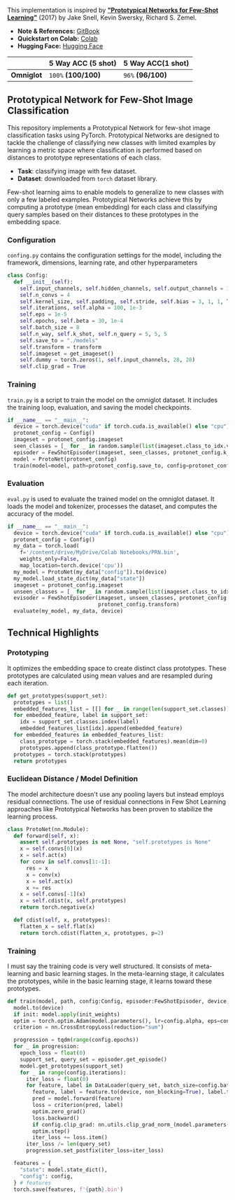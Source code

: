 This implementation is inspired by [**"Prototypical Networks for Few-Shot Learning"**](https://arxiv.org/abs/1703.05175) (2017) by Jake Snell, Kevin Swersky, Richard S. Zemel.

* **Note & References:** [GitBook](https://lif31up.gitbook.io/lif31up/few-shot-learning/prototypical-networks-for-few-shot-learning)
* **Quickstart on Colab:** [Colab](https://colab.research.google.com/drive/1gsVtGvISCpXQZsKvFjLVocn89ovazusE?usp=sharing)
* **Hugging Face:** [Hugging Face](https://huggingface.co/lif31up/prototypical-network)

|            | 5 Way ACC (5 shot) | 5 Way ACC(1 shot) |
|------------|--------------------|------------------|
|**Omniglot**|`100%` **(100/100)**|`96%` **(96/100)**|

## Prototypical Network for Few-Shot Image Classification
This repository implements a Prototypical Network for few-shot image classification tasks using PyTorch. Prototypical Networks are designed to tackle the challenge of classifying new classes with limited examples by learning a metric space where classification is performed based on distances to prototype representations of each class.

* **Task**: classifying image with few dataset.
* **Dataset**: downloaded from `torch` dataset library.

Few-shot learning aims to enable models to generalize to new classes with only a few labeled examples. Prototypical Networks achieve this by computing a prototype (mean embedding) for each class and classifying query samples based on their distances to these prototypes in the embedding space.

### Configuration
`confing.py` contains the configuration settings for the model, including the framework, dimensions, learning rate, and other hyperparameters

```python
class Config:
  def __init__(self):
    self.input_channels, self.hidden_channels, self.output_channels = 1, 32, 1
    self.n_convs = 4
    self.kernel_size, self.padding, self.stride, self.bias = 3, 1, 1, True
    self.iterations, self.alpha = 100, 1e-3
    self.eps = 1e-5
    self.epochs, self.beta = 30, 1e-4
    self.batch_size = 8
    self.n_way, self.k_shot, self.n_query = 5, 5, 5
    self.save_to = "./models"
    self.transform = transform
    self.imageset = get_imageset()
    self.dummy = torch.zeros(1, self.input_channels, 28, 28)
    self.clip_grad = True
```

### Training
`train.py` is a script to train the model on the omniglot dataset. It includes the training loop, evaluation, and saving the model checkpoints.

```python
if __name__ == "__main__":
  device = torch.device("cuda" if torch.cuda.is_available() else "cpu")
  protonet_config = Config()
  imageset = protonet_config.imageset
  seen_classes = [_ for _ in random.sample(list(imageset.class_to_idx.values()), protonet_config.n_way)]
  episoder = FewShotEpisoder(imageset, seen_classes, protonet_config.k_shot, protonet_config.n_query, protonet_config.transform)
  model = ProtoNet(protonet_config)
  train(model=model, path=protonet_config.save_to, config=protonet_config, episoder=episoder, device=device, init=True)
```

### Evaluation
`eval.py` is used to evaluate the trained model on the omniglot dataset. It loads the model and tokenizer, processes the dataset, and computes the accuracy of the model.

```python
if __name__ == "__main__":
  device = torch.device("cuda" if torch.cuda.is_available() else "cpu")
  protonet_config = Config()
  my_data = torch.load(
    f='/content/drive/MyDrive/Colab Notebooks/PRN.bin',
    weights_only=False,
    map_location=torch.device('cpu'))
  my_model = ProtoNet(my_data["config"]).to(device)
  my_model.load_state_dict(my_data["state"])
  imageset = protonet_config.imageset
  unseen_classes = [_ for _ in random.sample(list(imageset.class_to_idx.values()), protonet_config.n_way)]
  evisoder = FewShotEpisoder(imageset, unseen_classes, protonet_config.k_shot, protonet_config.n_query,
                             protonet_config.transform)
  evaluate(my_model, my_data, device)
```

## Technical Highlights

### Prototyping 
It optimizes the embedding space to create distinct class prototypes. These prototypes are calculated using mean values and are resampled during each iteration.
```python
def get_prototypes(support_set):
  prototypes = list()
  embedded_features_list = [[] for _ in range(len(support_set.classes))]
  for embedded_feature, label in support_set:
    idx = support_set.classes.index(label)
    embedded_features_list[idx].append(embedded_feature)
  for embedded_features in embedded_features_list:
    class_prototype = torch.stack(embedded_features).mean(dim=0)
    prototypes.append(class_prototype.flatten())
  prototypes = torch.stack(prototypes)
  return prototypes
```

### Euclidean Distance / Model Definition
The model architecture doesn't use any pooling layers but instead employs residual connections. The use of residual connections in Few Shot Learning approaches like Prototypical Networks has been proven to stabilize the learning process.
```python
class ProtoNet(nn.Module):
  def forward(self, x):
    assert self.prototypes is not None, "self.prototypes is None"
    x = self.convs[0](x)
    x = self.act(x)
    for conv in self.convs[1:-1]:
      res = x
      x = conv(x)
      x = self.act(x)
      x += res
    x = self.convs[-1](x)
    x = self.cdist(x, self.prototypes)
    return torch.negative(x)

  def cdist(self, x, prototypes):
    flatten_x = self.flat(x)
    return torch.cdist(flatten_x, prototypes, p=2)
```

### Training
I must say the training code is very well structured. It consists of meta-learning and basic learning stages. In the meta-learning stage, it calculates the prototypes, while in the basic learning stage, it learns toward these prototypes.
```python
def train(model, path, config:Config, episoder:FewShotEpisoder, device, init=True):
  model.to(device)
  if init: model.apply(init_weights)
  optim = torch.optim.Adam(model.parameters(), lr=config.alpha, eps=config.eps)
  criterion = nn.CrossEntropyLoss(reduction="sum")

  progression = tqdm(range(config.epochs))
  for _ in progression:
    epoch_loss = float(0)
    support_set, query_set = episoder.get_episode()
    model.get_prototypes(support_set)
    for _ in range(config.iterations):
      iter_loss = float(0)
      for feature, label in DataLoader(query_set, batch_size=config.batch_size, shuffle=True, pin_memory=True, num_workers=4):
        feature, label = feature.to(device, non_blocking=True), label.to(device, non_blocking=True)
        pred = model.forward(feature)
        loss = criterion(pred, label)
        optim.zero_grad()
        loss.backward()
        if config.clip_grad: nn.utils.clip_grad_norm_(model.parameters(), max_norm=1.0)
        optim.step()
        iter_loss += loss.item()
      iter_loss /= len(query_set)
      progression.set_postfix(iter_loss=iter_loss)

  features = {
    "state": model.state_dict(),
    "config": config,
  } # features
  torch.save(features, f'{path}.bin')
```
